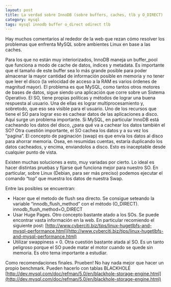 ```yaml
---
layout: post
title: La verdad sobre InnoDB (sobre buffers, caches, tlb y O_DIRECT)
category: mysql
tags: mysql innodb buffer o_direct odirect tlb
---
```


Hay muchos comentarios al rededor de la web que rezan cómo resolver los problemas que enfrenta MySQL sobre ambientes Linux en base a las caches.

Para los que no están muy interiorizados, InnoDB maneja un buffer_pool que funciona a modo de cache de datos, índices y metadata. Es importante que el tamaño de este buffer sea lo más grande posible para poder almacenar la mayor cantidad de información posible en memoria y no tener que leer el disco (la velocidad de acceso a la RAM es varios órdenes de magnitud mayor). El problema es que MySQL, como tantos otros motores de bases de datos, sigue siendo una aplicación que corre sobre un Sistema Operativo. El SO, tiene propias políticas y métodos de lograr una buena respuesta al usuario. Una de ellas es lograr multiprocesamiento y, sobretodo, que eso sea visible para el usuario. Uno de los recursos que tiene el SO para lograr eso es cachear datos de las aplicaciones a disco. Aquí surge un problema importante. Si MySQL, en particular InnoDB está cacheando los datos del disco, ¿para qué va a cachear los datos también el SO? Otra cuestión importante, el SO cachea los datos y a su vez los “pagina”. El concepto de paginación (swap) es que envía los datos al disco para ahorrar memoria. Osea, en resumidas cuentas, estaría duplicando los datos cacheados, y encima, enviandolos a disco. Esto es inaceptable desde cualquier punto de vista.

Existen muchas soluciones a esto, muy variadas por cierto. Lo ideal es hacer distintas pruebas y fijarse qué funciona mejor para nuestro SO. En particular, sobre Linux (Debian, para ser más preciso) podemos ejecutar el comando “top” que muestra los datos de nuestra Swap.

Entre las posibles se encuentran:

* Hacer que el metodo de flush sea directo. Se consigue seteando la variable “innodb_flush_method” con el método (O_DIRECT). innodb_flush_method=O_DIRECT
* Usar Huge Pages. Otro concepto bastante atado a los SOs. Se puede encontrar vasta información en la web. En particular recomiendo el siguiente post:
[http://www.cyberciti.biz/tips/linux-hugetlbfs-and-mysql-performance.html](http://www.cyberciti.biz/tips/linux-hugetlbfs-and-mysql-performance.html)
* Utilizar swappiness = 0. Otra cuestión bastante atada al SO. Es un tanto peligroso porque el SO puede matar el motor cuando se quede sin memoria. Es otro tema importante a estudiar.

Como recomendaciones finales. Prueben! No hay nada mejor que hacer un propio benchmark. Pueden hacerlo con tablas BLACKHOLE
[http://dev.mysql.com/doc/refman/5.0/en/blackhole-storage-engine.html](http://dev.mysql.com/doc/refman/5.0/en/blackhole-storage-engine.html)
